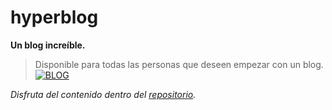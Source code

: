 # hyperblog
**Un blog increíble.**
>Disponible para todas las personas que deseen empezar con un blog.
[![BLOG](https://blog.mailrelay.com/wp-content/uploads/2018/03/que-es-un-blog-1.png "BLOG")](https://blog.mailrelay.com/wp-content/uploads/2018/03/que-es-un-blog-1.png "BLOG")

*Disfruta del contenido dentro del [repositorio](https://github.com/rvenegas5 "repositorio").*